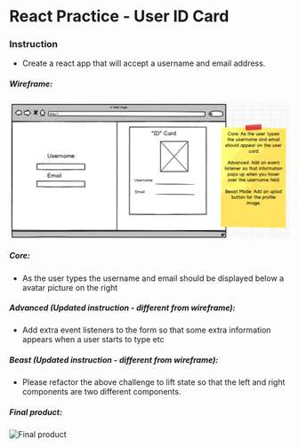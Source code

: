 # React Practice - User ID Card

### Instruction

- Create a react app that will accept a username and email address.

##### Wireframe:

![wireframe](./public/wireframe.png)

##### Core:

- As the user types the username and email should be displayed below a avatar picture on the right

##### Advanced (Updated instruction - different from wireframe):

- Add extra event listeners to the form so that some extra information appears when a user starts to type etc

##### Beast (Updated instruction - different from wireframe):

- Please refactor the above challenge to lift state so that the left and right components are two different components.

##### Final product:

![Final product](./public/finalproduct.png)
